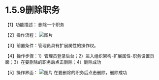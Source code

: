 # 1.5.9删除职务

【1】功能描述： 删除一个职务

【2】操作流程：
![图片](~@img/1/1.5.9_p1.png)

【3】前置条件：管理员具有扩展属性的操作权。

【4】操作步骤：1）管理员登录后台；2）进入组织架构-扩展属性-职务设置页面；3）在要删除的职务后点击删除；4）删除成功

【5】操作界面：
![图片](~@img/1/1.5.9_p2.png)
在要删除的职务后点击删除，删除成功
